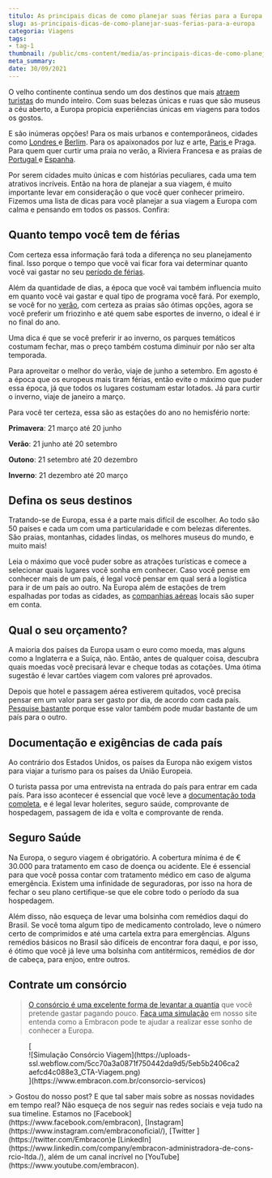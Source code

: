 ```yaml
---
titulo: As principais dicas de como planejar suas férias para a Europa
slug: as-principais-dicas-de-como-planejar-suas-ferias-para-a-europa
categoria: Viagens
tags:
- tag-1
thumbnail: /public/cms-content/media/as-principais-dicas-de-como-planejar-suas-ferias-para-a-europa.jpg
meta_summary: 
date: 30/09/2021
---
```

O velho continente continua sendo um dos destinos que mais [atraem turistas](https://www.embracon.com.br/blog/por-que-fazer-um-tour-pela-europa-nas-suas-proximas-ferias) do mundo inteiro. Com suas belezas únicas e ruas que são museus a céu aberto, a Europa propicia experiências únicas em viagens para todos os gostos.

E são inúmeras opções! Para os mais urbanos e contemporâneos, cidades como [Londres ](https://www.embracon.com.br/blog/vai-viajar-para-londres-veja-4-dicas-para-aproveitar-o-passeio)e [Berlim](https://www.embracon.com.br/blog/6-dicas-para-sua-proxima-viagem-a-berlim-com-os-amigos). Para os apaixonados por luz e arte, [Paris ](https://www.embracon.com.br/blog/5-razoes-para-viajar-para-paris)e Praga. Para quem quer curtir uma praia no verão, a Riviera Francesa e as praias de [Portugal ](https://www.embracon.com.br/blog/5-motivos-para-voce-viajar-para-portugal-o-quanto-antes)e [Espanha](https://www.embracon.com.br/blog/5-motivos-pelos-quais-voce-deve-viajar-para-a-espanha).

Por serem cidades muito únicas e com histórias peculiares, cada uma tem atrativos incríveis. Então na hora de planejar a sua viagem, é muito importante levar em consideração o que você quer conhecer primeiro. Fizemos uma lista de dicas para você planejar a sua viagem a Europa com calma e pensando em todos os passos. Confira:

Quanto tempo você tem de férias
-------------------------------

Com certeza essa informação fará toda a diferença no seu planejamento final. Isso porque o tempo que você vai ficar fora vai determinar quanto você vai gastar no seu [período de férias](https://www.embracon.com.br/blog/conheca-4-destinos-incriveis-para-passar-ferias-em-familia).

Além da quantidade de dias, a época que você vai também influencia muito em quanto você vai gastar e qual tipo de programa você fará. Por exemplo, se você for no [verão](https://www.embracon.com.br/blog/5-lugares-para-conhecer-no-verao), com certeza as praias são ótimas opções, agora se você preferir um friozinho e até quem sabe esportes de inverno, o ideal é ir no final do ano.

Uma dica é que se você preferir ir ao inverno, os parques temáticos costumam fechar, mas o preço também costuma diminuir por não ser alta temporada.

Para aproveitar o melhor do verão, viaje de junho a setembro. Em agosto é a época que os europeus mais tiram férias, então evite o máximo que puder essa época, já que todos os lugares costumam estar lotados. Já para curtir o inverno, viaje de janeiro a março.

Para você ter certeza, essa são as estações do ano no hemisfério norte:

**Primavera**: 21 março até 20 junho

**Verão**: 21 junho até 20 setembro

**Outono**: 21 setembro até 20 dezembro

**Inverno**: 21 dezembro até 20 março

Defina os seus destinos
-----------------------

Tratando-se de Europa, essa é a parte mais difícil de escolher. Ao todo são 50 países e cada um com uma particularidade e com belezas diferentes. São praias, montanhas, cidades lindas, os melhores museus do mundo, e muito mais!

Leia o máximo que você puder sobre as atrações turísticas e comece a selecionar quais lugares você sonha em conhecer. Caso você pense em conhecer mais de um país, é legal você pensar em qual será a logística para ir de um país ao outro. Na Europa além de estações de trem espalhadas por todas as cidades, as [companhias aéreas](https://www.embracon.com.br/blog/4-dicas-na-hora-de-comprar-passagens-aereas) locais são super em conta.

Qual o seu orçamento?
---------------------

A maioria dos países da Europa usam o euro como moeda, mas alguns como a Inglaterra e a Suíça, não. Então, antes de qualquer coisa, descubra quais moedas você precisará levar e cheque todas as cotações. Uma ótima sugestão é levar cartões viagem com valores pré aprovados.

Depois que hotel e passagem aérea estiverem quitados, você precisa pensar em um valor para ser gasto por dia, de acordo com cada país.[ Pesquise bastante](https://www.embracon.com.br/blog/saiba-como-montar-um-roteiro-de-viagem-em-7-passos) porque esse valor também pode mudar bastante de um país para o outro.

Documentação e exigências de cada país 
---------------------------------------

Ao contrário dos Estados Unidos, os países da Europa não exigem vistos para viajar a turismo para os países da União Europeia.

O turista passa por uma entrevista na entrada do país para entrar em cada país. Para isso acontecer é essencial que você leve a [documentação toda completa](https://www.embracon.com.br/blog/3-dicas-para-passar-na-imigracao-de-qualquer-pais-sem-problemas), e é legal levar holerites, seguro saúde, comprovante de hospedagem, passagem de ida e volta e comprovante de renda.

Seguro Saúde
------------

Na Europa, o seguro viagem é obrigatório. A cobertura mínima é de € 30.000 para tratamento em caso de doença ou acidente. Ele é essencial para que você possa contar com tratamento médico em caso de alguma emergência. Existem uma infinidade de seguradoras, por isso na hora de fechar o seu plano certifique-se que ele cobre todo o período da sua hospedagem.

Além disso, não esqueça de levar uma bolsinha com remédios daqui do Brasil. Se você toma algum tipo de medicamento controlado, leve o número certo de comprimidos e até uma cartela extra para emergências. Alguns remédios básicos no Brasil são difíceis de encontrar fora daqui, e por isso, é ótimo que você já leve uma bolsinha com antitérmicos, remédios de dor de cabeça, para enjoo, entre outros.

Contrate um consórcio 
----------------------

> [O consórcio é uma excelente forma de levantar a quantia](https://www.embracon.com.br/blog/consorcio-de-viagens-embracon-vantagens) que você pretende gastar pagando pouco. [Faça uma simulação](https://www.embracon.com.br/consorcio-servicos) em nosso site entenda como a Embracon pode te ajudar a realizar esse sonho de conhecer a Europa.

<figure class="w-richtext-figure-type-image w-richtext-align-center">[<div>![Simulação Consórcio Viagem](https://uploads-ssl.webflow.com/5cc70a3a0871f750442da9d5/5eb5b2406ca2aefcd4c088e3_CTA-Viagem.png)</div>](https://www.embracon.com.br/consorcio-servicos)</figure>> Gostou do nosso post? E que tal saber mais sobre as nossas novidades em tempo real? Não esqueça de nos seguir nas redes sociais e veja tudo na sua timeline. Estamos no [Facebook](https://www.facebook.com/embracon), [Instagram](https://www.instagram.com/embraconoficial/), [Twitter ](https://twitter.com/Embracon)e [LinkedIn](https://www.linkedin.com/company/embracon-administradora-de-cons-rcio-ltda./), além de um canal incrível no [YouTube](https://www.youtube.com/embracon).

‍
